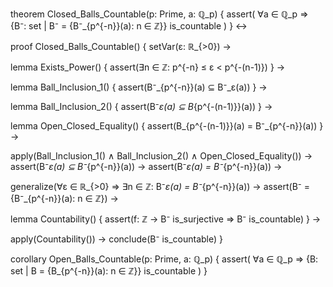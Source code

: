theorem Closed_Balls_Countable(p: Prime, a: ℚ_p) {
  assert(
    ∀a ∈ ℚ_p ⇒ {B⁻: set | B⁻ = {B⁻_{p^{-n}}(a): n ∈ ℤ}} is_countable
  )
} ↔

proof Closed_Balls_Countable() {
  setVar(ε: ℝ_{>0}) →
  
  lemma Exists_Power() {
    assert(∃n ∈ ℤ: p^{-n} ≤ ε < p^{-(n-1)})
  } →

  lemma Ball_Inclusion_1() {
    assert(B⁻_{p^{-n}}(a) ⊆ B⁻_ε(a))
  } →

  lemma Ball_Inclusion_2() {
    assert(B⁻_ε(a) ⊆ B_{p^{-(n-1)}}(a))
  } →

  lemma Open_Closed_Equality() {
    assert(B_{p^{-(n-1)}}(a) = B⁻_{p^{-n}}(a))
  } →

  apply(Ball_Inclusion_1() ∧ Ball_Inclusion_2() ∧ Open_Closed_Equality()) →
  assert(B⁻_ε(a) ⊆ B⁻_{p^{-n}}(a)) →
  assert(B⁻_ε(a) = B⁻_{p^{-n}}(a)) →
  
  generalize(∀ε ∈ ℝ_{>0} ⇒ ∃n ∈ ℤ: B⁻_ε(a) = B⁻_{p^{-n}}(a)) →
  assert(B⁻ = {B⁻_{p^{-n}}(a): n ∈ ℤ}) →
  
  lemma Countability() {
    assert(f: ℤ → B⁻ is_surjective ⇒ B⁻ is_countable)
  } →
  
  apply(Countability()) →
  conclude(B⁻ is_countable)
}

corollary Open_Balls_Countable(p: Prime, a: ℚ_p) {
  assert(
    ∀a ∈ ℚ_p ⇒ {B: set | B = {B_{p^{-n}}(a): n ∈ ℤ}} is_countable
  )
}